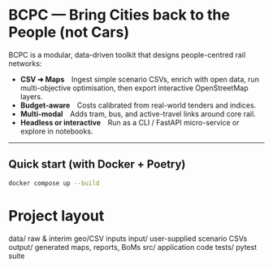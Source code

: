 # BCPC — Bring Cities back to the People (not Cars)

BCPC is a modular, data-driven toolkit that designs people-centred rail networks:

* **CSV ➜ Maps** Ingest simple scenario CSVs, enrich with open data, run
  multi-objective optimisation, then export interactive OpenStreetMap layers.
* **Budget-aware** Costs calibrated from real-world tenders and indices.
* **Multi-modal** Adds tram, bus, and active-travel links around core rail.
* **Headless or interactive** Run as a CLI / FastAPI micro-service or explore in notebooks.

---

## Quick start (with Docker + Poetry)

```bash
docker compose up --build
```
# Project layout
data/       raw & interim geo/CSV inputs
input/      user-supplied scenario CSVs
output/     generated maps, reports, BoMs
src/        application code
tests/      pytest suite


